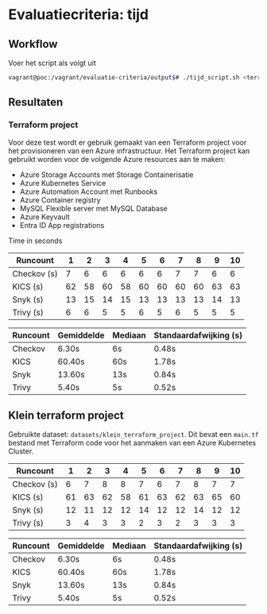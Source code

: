 # Evaluatiecriteria: tijd

## Workflow

Voer het script als volgt uit

```bash
vagrant@poc:/vagrant/evaluatie-criteria/output$# ./tijd_script.sh <terraform_path>
```

## Resultaten

### Terraform project

Voor deze test wordt er gebruik gemaakt van een Terraform project voor het provisioneren van een Azure infrastructuur.
Het Terraform project kan gebruikt worden voor de volgende Azure resources aan te maken:

- Azure Storage Accounts met Storage Containerisatie
- Azure Kubernetes Service
- Azure Automation Account met Runbooks
- Azure Container registry
- MySQL Flexible server met MySQL Database
- Azure Keyvault
- Entra ID App registrations

Time in seconds

| **Runcount** | 1   | 2   | 3   | 4   | 5   | 6   | 7   | 8   | 9   | 10  |
| ------------ | --- | --- | --- | --- | --- | --- | --- | --- | --- | --- |
| Checkov (s)  | 7   | 6   | 6   | 6   | 6   | 6   | 7   | 7   | 6   | 6   |
| KICS (s)     | 62  | 58  | 60  | 58  | 60  | 60  | 60  | 60  | 63  | 63  |
| Snyk (s)     | 13  | 15  | 14  | 15  | 13  | 13  | 13  | 13  | 14  | 13  |
| Trivy (s)    | 6   | 6   | 5   | 5   | 6   | 5   | 6   | 5   | 5   | 5   |

| **Runcount** | Gemiddelde | Mediaan | Standaardafwijking (s) |
| ------------ | ---------- | ------- | ---------------------- |
| Checkov      | 6.30s      | 6s      | 0.48s                  |
| KICS         | 60.40s     | 60s     | 1.78s                  |
| Snyk         | 13.60s     | 13s     | 0.84s                  |
| Trivy        | 5.40s      | 5s      | 0.52s                  |

## Klein terraform project

Gebruikte dataset: `datasets/klein_terraform_project`. Dit bevat een `main.tf` bestand met Terraform code voor het aanmaken van een Azure Kubernetes Cluster.

| **Runcount** | 1   | 2   | 3   | 4   | 5   | 6   | 7   | 8   | 9   | 10  |
| ------------ | --- | --- | --- | --- | --- | --- | --- | --- | --- | --- |
| Checkov (s)  | 6   | 7   | 8   | 8   | 7   | 6   | 7   | 8   | 7   | 7   |
| KICS (s)     | 61  | 63  | 62  | 58  | 61  | 63  | 62  | 63  | 65  | 60  |
| Snyk (s)     | 12  | 11  | 12  | 12  | 14  | 12  | 12  | 14  | 12  | 12  |
| Trivy (s)    | 3   | 4   | 3   | 3   | 2   | 3   | 2   | 3   | 3   | 3   |

| **Runcount** | Gemiddelde | Mediaan | Standaardafwijking (s) |
| ------------ | ---------- | ------- | ---------------------- |
| Checkov      | 6.30s      | 6s      | 0.48s                  |
| KICS         | 60.40s     | 60s     | 1.78s                  |
| Snyk         | 13.60s     | 13s     | 0.84s                  |
| Trivy        | 5.40s      | 5s      | 0.52s                  |
